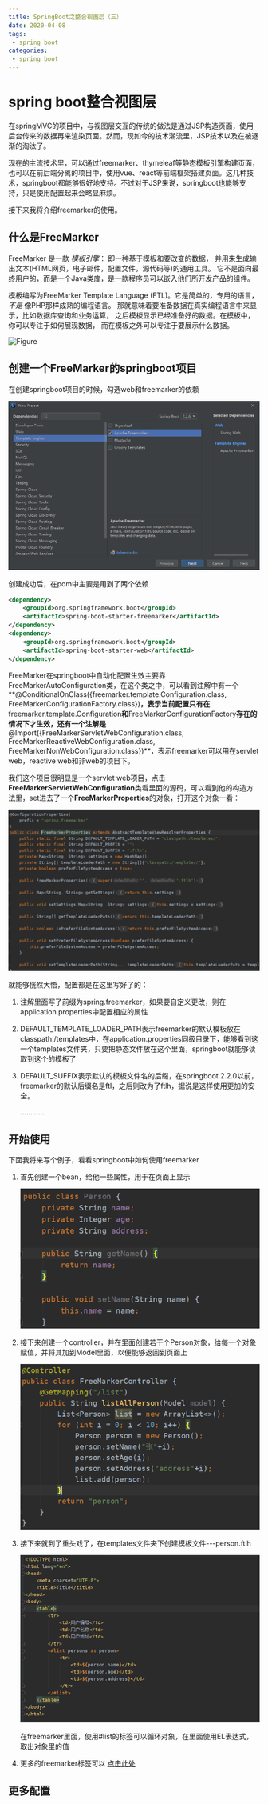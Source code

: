 ```yaml
---
title: SpringBoot之整合视图层（三）
date: 2020-04-08
tags:
 - spring boot
categories:
 - spring boot
---
```


# spring boot整合视图层

在springMVC的项目中，与视图层交互的传统的做法是通过JSP构造页面，使用后台传来的数据再来渲染页面。然而，现如今的技术潮流里，JSP技术以及在被逐渐的淘汰了。

现在的主流技术里，可以通过freemarker、thymeleaf等静态模板引擎构建页面，也可以在前后端分离的项目中，使用vue、react等前端框架搭建页面。这几种技术，springboot都能够很好地支持。不过对于JSP来说，springboot也能够支持，只是使用配置起来会略显麻烦。

接下来我将介绍freemarker的使用。

## 什么是FreeMarker

FreeMarker 是一款 *模板引擎*： 即一种基于模板和要改变的数据， 并用来生成输出文本(HTML网页，电子邮件，配置文件，源代码等)的通用工具。 它不是面向最终用户的，而是一个Java类库，是一款程序员可以嵌入他们所开发产品的组件。

模板编写为FreeMarker Template Language (FTL)。它是简单的，专用的语言， *不是* 像PHP那样成熟的编程语言。 那就意味着要准备数据在真实编程语言中来显示，比如数据库查询和业务运算， 之后模板显示已经准备好的数据。在模板中，你可以专注于如何展现数据， 而在模板之外可以专注于要展示什么数据。

![Figure](http://freemarker.foofun.cn/figures/overview.png)

## 创建一个FreeMarker的springboot项目

在创建springboot项目的时候，勾选web和freemarker的依赖

![image-20200408215424281](../../../.vuepress/public/springboot/image-20200408215424281.png)

创建成功后，在pom中主要是用到了两个依赖

```xml
<dependency>
    <groupId>org.springframework.boot</groupId>
    <artifactId>spring-boot-starter-freemarker</artifactId>
</dependency>
<dependency>
    <groupId>org.springframework.boot</groupId>
    <artifactId>spring-boot-starter-web</artifactId>
</dependency>
```

FreeMarker在springboot中自动化配置生效主要靠FreeMarkerAutoConfiguration类，在这个类之中，可以看到注解中有一个**@ConditionalOnClass({freemarker.template.Configuration.class, FreeMarkerConfigurationFactory.class})**，表示当前配置只有在**freemarker.template.Configuration**和**FreeMarkerConfigurationFactory**存在的情况下才生效，还有一个注解是**@Import({FreeMarkerServletWebConfiguration.class, FreeMarkerReactiveWebConfiguration.class, FreeMarkerNonWebConfiguration.class})**，表示freemarker可以用在servlet web，reactive web和非web的项目下。

我们这个项目很明显是一个servlet web项目，点击**FreeMarkerServletWebConfiguration**类看里面的源码，可以看到他的构造方法里，set进去了一个**FreeMarkerProperties**的对象，打开这个对象一看：

![image-20200408222859955](../../../.vuepress/public/springboot/image-20200408222859955.png)

就能够恍然大悟，配置都是在这里写好了的：

1. 注解里面写了前缀为spring.freemarker，如果要自定义更改，则在application.properties中配置相应的属性

2. DEFAULT_TEMPLATE_LOADER_PATH表示freemarker的默认模板放在classpath:/templates中，在application.properties同级目录下，能够看到这一个templates文件夹，只要把静态文件放在这个里面，springboot就能够读取到这个的模板了

3. DEFAULT_SUFFIX表示默认的模板文件名的后缀，在springboot 2.2.0以前，freemarker的默认后缀名是ftl，之后则改为了ftlh，据说是这样使用更加的安全。

   ............

## 开始使用

下面我将来写个例子，看看springboot中如何使用freemarker

1. 首先创建一个bean，给他一些属性，用于在页面上显示

   ![image-20200408223650676](../../../.vuepress/public/springboot/image-20200408223650676.png)

2. 接下来创建一个controller，并在里面创建若干个Person对象，给每一个对象赋值，并将其加到Model里面，以便能够返回到页面上

   ![image-20200408224310100](../../../.vuepress/public/springboot/image-20200408224310100.png)

3. 接下来就到了重头戏了，在templates文件夹下创建模板文件---person.ftlh

   ![image-20200408225848639](../../../.vuepress/public/springboot/image-20200408225848639.png)

   在freemarker里面，使用#list的标签可以循环对象，在里面使用EL表达式，取出对象里的值

4. 更多的freemarker标签可以 [点击此处](http://freemarker.foofun.cn/dgui.html)

## 更多配置

